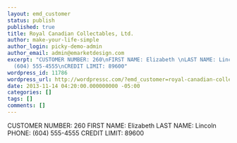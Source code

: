 ```yaml
---
layout: emd_customer
status: publish
published: true
title: Royal Canadian Collectables, Ltd.
author: make-your-life-simple
author_login: picky-demo-admin
author_email: admin@emarketdesign.com
excerpt: "CUSTOMER NUMBER: 260\nFIRST NAME: Elizabeth \nLAST NAME: Lincoln\nPHONE:
  (604) 555-4555\nCREDIT LIMIT: 89600"
wordpress_id: 11786
wordpress_url: http://wordpressc.com/?emd_customer=royal-canadian-collectables-ltd
date: 2013-11-14 04:20:00.000000000 -05:00
categories: []
tags: []
comments: []
---
```

CUSTOMER NUMBER: 260
FIRST NAME: Elizabeth 
LAST NAME: Lincoln
PHONE: (604) 555-4555
CREDIT LIMIT: 89600
